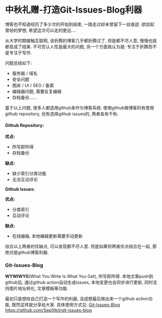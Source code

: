 # 中秋礼赠-打造Git-Issues-Blog利器

博客也不知道经历了多少次的开始到结束, 一路走过却未曾留下一丝痕迹. 欲拾起曾经的梦想, 希望这次可以走的更远....

从大学时期接触互联网, 该折腾的博客几乎都折腾过了,  但是都不尽人意, 慢慢也就都变成了结束.  不可否认人性是最大的问题, 另一个方面我认为是: 专注于折腾而不是专注于写作.  

问题总结如下:

- 服务器 / 域名
- 安全问题
- 图床 / UI / SEO / 备案
- 编辑器问题, 需要反复编辑
- 存档备份......

基于以上问题, 很多人都选用github来作为博客系统. 使用github做博客的有使用github repository, 也有选择github issues的, 两者各有千秋.

#### Github Repository:

**优点:**

- 所写即所得
- 存档备份

**缺点:**

- 缺少索引分类功能
- 无法互动评论

**Github Issues:**

**优点:**

- 分类索引
- 互动评论

**缺点:**

- 在线编辑, 本地编辑更新需要手动更新

综合以上两者的优缺点, 可以发现都不尽人意. 但是如果将两者优点结合在一起, 那绝对是github博客利器. 

### Git-Issues-Blog

**WYWIWYG**(What You Write Is What You Get), 所写即所得.  本地文章push到github后, 通过github action自动生成issues, 本地变更也会同步进行更新, 同时支持图片地址转化, 文章模板等功能.

最初只是想给自己打造一个写作的利器, 没成想最后做出来一个github action功能, 既然这样就分享给大家.  具体使用方式见:  [Git-Issues-Blog](https://github.com/Sep0lkit/git-issues-blog)  https://github.com/Sep0lkit/git-issues-blog

